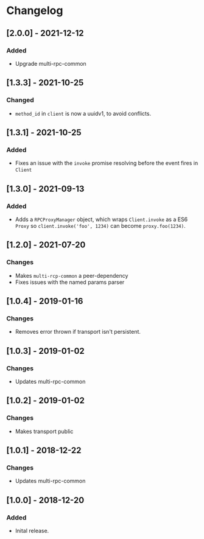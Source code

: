 # Changelog

## [2.0.0] - 2021-12-12
### Added
- Upgrade multi-rpc-common

## [1.3.3] - 2021-10-25
### Changed
- `method_id` in `client` is now a uuidv1, to avoid conflicts.

## [1.3.1] - 2021-10-25
### Added
- Fixes an issue with the `invoke` promise resolving before the event fires in `Client`

## [1.3.0] - 2021-09-13
### Added 
- Adds a `RPCProxyManager` object, which wraps `Client.invoke` as a ES6 `Proxy` so `client.invoke('foo', 1234)` can become `proxy.foo(1234)`.

## [1.2.0] - 2021-07-20
### Changes
- Makes `multi-rcp-common` a peer-dependency
- Fixes issues with the named params parser

## [1.0.4] - 2019-01-16
### Changes
- Removes error thrown if transport isn't persistent.

## [1.0.3] - 2019-01-02
### Changes
- Updates multi-rpc-common

## [1.0.2] - 2019-01-02
### Changes
- Makes transport public

## [1.0.1] - 2018-12-22
### Changes
- Updates multi-rpc-common

## [1.0.0] - 2018-12-20
### Added
- Inital release.
